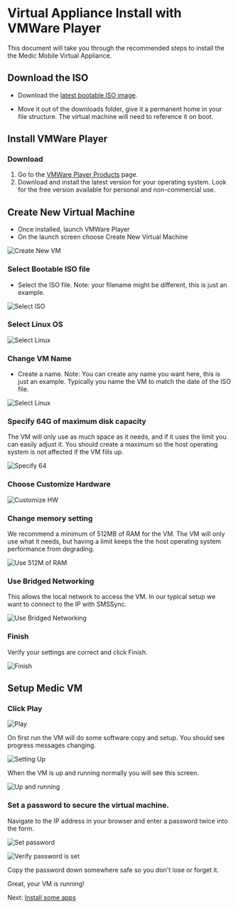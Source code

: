 # Virtual Appliance Install with VMWare Player

This document will take you through the recommended steps to install the 
the Medic Mobile Virtual Appliance.

## Download the ISO

* Download the [latest bootable ISO image](http://dev.medicmobile.org/downloads/mmva/).

* Move it out of the downloads folder, give it a permanent home in your file
  structure.  The virtual machine will need to reference it on boot.

## Install VMWare Player

### Download 

1. Go to the [VMWare Player Products](http://www.vmware.com/products/player/) page.
2. Download and install the latest version for your operating system. Look for the free version available for personal and non-commercial use.

## Create New Virtual Machine

* Once installed, launch VMWare Player
* On the launch screen choose Create New Virtual Machine

![Create New VM](img/vm/create_new_vm.png)

### Select Bootable ISO file

* Select the ISO file.  Note: your filename might be different, this is just an example.

![Select ISO](img/vm/select_iso.png)

### Select Linux OS

![Select Linux](img/vm/select_other_linux.png)

### Change VM Name
 
* Create a name.  Note: You can create any name you want here, this is just an
example. Typically you name the VM to match the date of the ISO file.

![Select Linux](img/vm/change_vm_name.png)

### Specify 64G of maximum disk capacity

The VM will only use as much space as it needs, and if it uses the limit you
can easily adjust it.  You should create a maximum so the host operating system
is not affected if the VM fills up.

![Specify 64](img/vm/64G_of_disk.png)

### Choose Customize Hardware

![Customize HW](img/vm/customize_hw.png)

### Change memory setting

We recommend a minimum of 512MB of RAM for the VM. The VM will only use what it
needs, but having a limit keeps the the host operating system performance from
degrading.

![Use 512M of RAM](img/vm/512M_of_ram.png)

### Use Bridged Networking

This allows the local network to access the VM. In our typical setup we want to
connect to the IP with SMSSync.

![Use Bridged Networking](img/vm/bridged_networking.png)

### Finish

Verify your settings are correct and click Finish.

![Finish](img/vm/finish.png)

## Setup Medic VM

### Click Play

![Play](img/vm/play.png)

On first run the VM will do some software copy and setup.  You should see progress messages changing.

![Setting Up](img/vm/setting_up_software.png)

When the VM is up and running normally you will see this screen.

![Up and running](img/vm/up_and_running.png)

### Set a password to secure the virtual machine.

Navigate to the IP address in your browser and enter a password twice into the form.

![Set password](img/vm/set_password.png)

![Verify password is set](img/vm/verify_password_set.png)

Copy the password down somewhere safe so you don't lose or forget it.

Great, your VM is running! 

Next: [Install some apps](garden.md)
